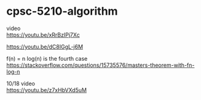 # cpsc-5210-algorithm

video <br> 
https://youtu.be/xRrBzIPj7Xc

https://youtu.be/dC8IGgL-j6M

f(n) = n log(n) is the fourth case <br> 
https://stackoverflow.com/questions/15735576/masters-theorem-with-fn-log-n


10/18 video <br> 
https://youtu.be/z7xHbVXd5uM


